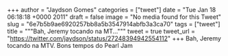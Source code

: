 
+++
author = "Jaydson Gomes"
categories = ["tweet"]
date = "Tue Jan 18 06:18:18 +0000 2011"
draft = false
image = "No media found for this Tweet"
slug = "6e7b5b9ae6920257bb8a5b3547914abfb3a3ca70"
tags = ["tweet"]
title = """Bah, Jeremy tocando na MT..."""
tweet = true
tweet_url = "https://twitter.com/jaydson/status/27248394942554112"
+++
Bah, Jeremy tocando na MTV. Bons tempos do Pearl Jam
